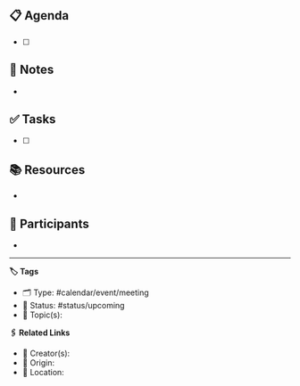 

## 📋 Agenda

- [ ] 


## 📝 Notes

- 


## ✅ Tasks

- [ ] 


## 📚 Resources

- 


## 👥 Participants

- 


---

**🏷 Tags**

- 🗂 Type: #calendar/event/meeting
- 🏁 Status: #status/upcoming
- 💬 Topic(s): 

**🖇️ Related Links**

- 👤 Creator(s): 
- 🔮 Origin: 
- 🔗 Location: 